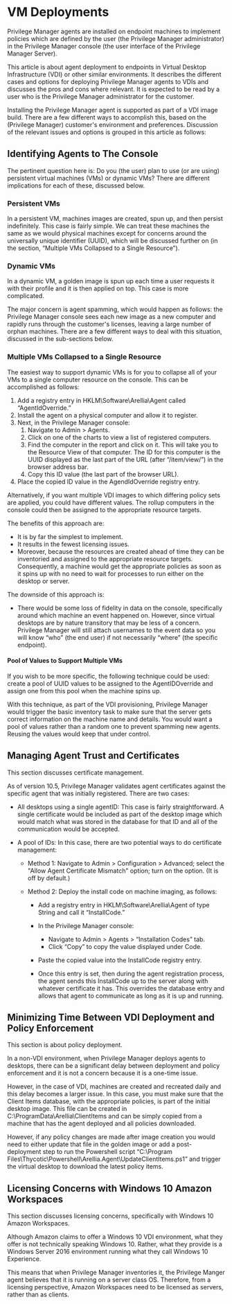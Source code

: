 [title]: # (VM Deployments)
[tags]: # (virtual machines,vdi)
[priority]: # (2)
# VM Deployments

Privilege Manager agents are installed on endpoint machines to implement policies which are defined by the user (the Privilege Manager administrator) in the Privilege Manager console (the user interface of the Privilege Manager Server).

This article is about agent deployment to endpoints in Virtual Desktop Infrastructure (VDI) or other similar environments. It describes the different cases and options for deploying Privilege Manager agents to VDIs and discusses the pros and cons where relevant. It is expected to be read by a user who is the Privilege Manager administrator for the customer.

Installing the Privilege Manager agent is supported as part of a VDI image build. There are a few different ways to accomplish this, based on the (Privilege Manager) customer's environment and preferences. Discussion of the relevant issues and options is grouped in this article as follows:

## Identifying Agents to The Console

The pertinent question here is: Do you (the user) plan to use (or are using) persistent virtual machines (VMs) or dynamic VMs? There are different implications for each of these, discussed below.

### Persistent VMs

In a persistent VM, machines images are created, spun up, and then persist indefinitely. This case is fairly simple.  We can treat these machines the same as we would physical machines except for concerns around the universally unique identifier (UUID), which will be discussed further on (in the section, “Multiple VMs Collapsed to a Single Resource”).

### Dynamic VMs

In a dynamic VM, a golden image is spun up each time a user requests it with their profile and it is then applied on top. This case is more complicated.

The major concern is agent spamming, which would happen as follows: the Privilege Manager console sees each new image as a new computer and rapidly runs through the customer's licenses, leaving a large number of orphan machines. There are a few different ways to deal with this situation, discussed in the sub-sections below.

### Multiple VMs Collapsed to a Single Resource

The easiest way to support dynamic VMs is for you to collapse all of your VMs to a single computer resource on the console.  This can be accomplished as follows:

1. Add a registry entry in HKLM\Software\Arellia\Agent called “AgentIdOverride.”
1. Install the agent on a physical computer and allow it to register.
1. Next, in the Privilege Manager console:
   1. Navigate to Admin > Agents.
   1. Click on one of the charts to view a list of registered computers.
   1. Find the computer in the report and click on it. This will take you to the Resource View of that computer. The ID for this computer is the UUID displayed as the last part of the URL (after “/item/view/”) in the browser address bar.
   1. Copy this ID value (the last part of the browser URL).
1. Place the copied ID value in the AgendIdOverride registry entry.

Alternatively, if you want multiple VDI images to which differing policy sets are applied, you could have different values. The rollup computers in the console could then be assigned to the appropriate resource targets.

The benefits of this approach are:

* It is by far the simplest to implement.
* It results in the fewest licensing issues.
* Moreover, because the resources are created ahead of time they can be inventoried and assigned to the appropriate resource targets. Consequently, a machine would get the appropriate policies as soon as it spins up with no need to wait for processes to run either on the desktop or server.

The downside of this approach is:

* There would be some loss of fidelity in data on the console, specifically around which machine an event happened on.  However, since virtual desktops are by nature transitory that may be less of a concern.  Privilege Manager will still attach usernames to the event data so you will know “who” (the end user) if not necessarily “where” (the specific endpoint).

#### Pool of Values to Support Multiple VMs

If you wish to be more specific, the following technique could be used: create a pool of UUID values to be assigned to the AgentIDOverride and assign one from this pool when the machine spins up.

With this technique, as part of the VDI provisioning, Privilege Manager would trigger the basic inventory task to make sure that the server gets correct information on the machine name and details. You would want a pool of values rather than a random one to prevent spamming new agents. Reusing the values would keep that under control.

## Managing Agent Trust and Certificates

This section discusses certificate management. 

As of version 10.5, Privilege Manager validates agent certificates against the specific agent that was initially registered. There are two cases:

* All desktops using a single agentID: This case is fairly straightforward.  A single certificate would be included as part of the desktop image which would match what was stored in the database for that ID and all of the communication would be accepted.
* A pool of IDs: In this case, there are two potential ways to do certificate management:

  * Method 1: Navigate to Admin > Configuration > Advanced; select the "Allow Agent Certificate Mismatch" option; turn on the option. (It is off by default.)
  * Method 2: Deploy the install code on machine imaging, as follows:

    * Add a registry entry in HKLM\Software\Arellia\Agent of type String and call it “InstallCode.”
    * In the Privilege Manager console:

      * Navigate to Admin > Agents > “Installation Codes” tab.
      * Click “Copy” to copy the value displayed under Code.
    * Paste the copied value into the InstallCode registry entry.
    * Once this entry is set, then during the agent registration process, the agent sends this InstallCode up to the server along with whatever certificate it has. This overrides the database entry and allows that agent to communicate as long as it is up and running. 

## Minimizing Time Between VDI Deployment and Policy Enforcement

This section is about policy deployment.

In a non-VDI environment, when Privilege Manager deploys agents to desktops, there can be a significant delay between deployment and policy enforcement and it is not a concern because it is a one-time issue.

However, in the case of VDI, machines are created and recreated daily and this delay becomes a larger issue. In this case, you must make sure that the Client Items database, with the appropriate policies, is part of the initial desktop image. This file can be created in C:\ProgramData\Arellia\ClientItems and can be simply copied from a machine that has the agent deployed and all policies downloaded. 

However, if any policy changes are made after image creation you would need to either update that file in the golden image or add a post-deployment step to run the Powershell script “C:\Program Files\Thycotic\Powershell\Arellia.Agent\UpdateClientItems.ps1” and trigger the virtual desktop to download the latest policy items. 

## Licensing Concerns with Windows 10 Amazon Workspaces

This section discusses licensing concerns, specifically with Windows 10 Amazon Workspaces.

Although Amazon claims to offer a Windows 10 VDI environment, what they offer is not technically speaking Windows 10. Rather, what they provide is a Windows Server 2016 environment running what they call Windows 10 Experience.

This means that when Privilege Manager inventories it, the Privilege Manger agent believes that it is running on a server class OS. Therefore, from a licensing perspective, Amazon Workspaces need to be licensed as servers, rather than as clients.
